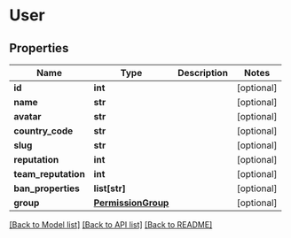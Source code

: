 # User

## Properties
Name | Type | Description | Notes
------------ | ------------- | ------------- | -------------
**id** | **int** |  | [optional] 
**name** | **str** |  | [optional] 
**avatar** | **str** |  | [optional] 
**country_code** | **str** |  | [optional] 
**slug** | **str** |  | [optional] 
**reputation** | **int** |  | [optional] 
**team_reputation** | **int** |  | [optional] 
**ban_properties** | **list[str]** |  | [optional] 
**group** | [**PermissionGroup**](PermissionGroup.md) |  | [optional] 

[[Back to Model list]](../README.md#documentation-for-models) [[Back to API list]](../README.md#documentation-for-api-endpoints) [[Back to README]](../README.md)


